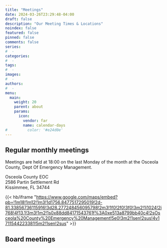 ```yaml
---
title: "Meetings"
date: 2024-03-26T23:29:48-04:00
draft: false
description: "Our Meeting Times & Locations"
noindex: false
featured: false
pinned: false
comments: false
series:
#  - 
categories:
#  - 
tags:
#  - 
images:
#  - 
authors:
#  -
menu:
  main:
    weight: 20
    parent: about
    params:
      icon:
        vendor: far
        name: calendar-days
#         color: '#e24d0e'
---
```


## Regular monthly meetings

Meetings are held at 18:00 on the last Monday of the month at the Osceola County, Dept Of Emergency Management.

Osceola County EOC</br>
2586 Partin Settlement Rd</br>
Kissimmee, FL 34744

{{< hb/iframe "https://www.google.com/maps/embed?pb=!1m18!1m12!1m3!1d1756.8477517295019!2d-81.33856736115916!3d28.277248456095798!2m3!1f0!2f0!3f0!3m2!1i1024!2i768!4f13.1!3m3!1m2!1s0x88dd84171543761f%3A0xe513a8799bb40c4!2sOsceola%20County%20Emergency%20Management!5e0!3m2!1sen!2sus!4v1711544223381!5m2!1sen!2sus" >}}

## Board meetings
